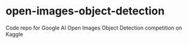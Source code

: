 # open-images-object-detection
Code repo for Google AI Open Images Object Detection competition on Kaggle
